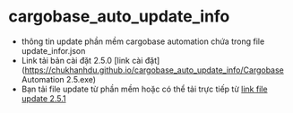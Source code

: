 # cargobase_auto_update_info
- thông tin update phần mềm cargobase automation chứa trong file update_infor.json
- Link tải bản cài đặt 2.5.0 [link cài đặt](https://chukhanhdu.github.io/cargobase_auto_update_info/Cargobase Automation 2.5.exe)
- Bạn tải file update từ phần mềm hoặc có thể tải trực tiếp từ [link file update 2.5.1](https://chukhanhdu.github.io/cargobase_auto_update_info/mysetup.exe)